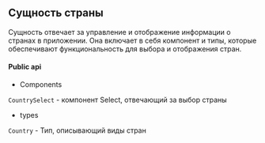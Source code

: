 ## Сущность страны

Сущность отвечает за управление и отображение информации о странах в приложении. Она включает в себя компонент и типы, которые обеспечивают функциональность для выбора и отображения стран.

#### Public api

- Components

`CountrySelect` - компонент Select, отвечающий за выбор страны

- types

`Country` - Тип, описывающий виды стран

